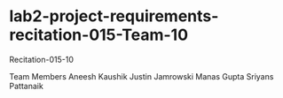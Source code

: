 # lab2-project-requirements-recitation-015-Team-10

Recitation-015-10

Team Members
Aneesh Kaushik
Justin Jamrowski
Manas Gupta
Sriyans Pattanaik
